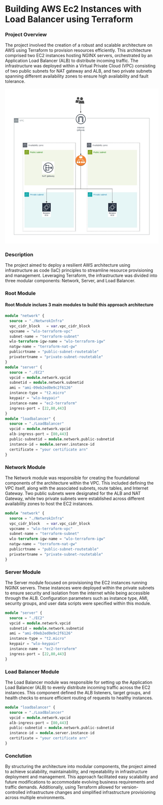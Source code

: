 # Building AWS Ec2 Instances with Load Balancer using Terraform

<h3>Project Overview</h3>

<div>The project involved the creation of a robust and scalable architecture on AWS using Terraform to provision resources efficiently. This architecture comprised two EC2 instances hosting NGINX servers, orchestrated by an Application Load Balancer (ALB) to distribute incoming traffic. The infrastructure was deployed within a Virtual Private Cloud (VPC) consisting of two public subnets for NAT gateway and ALB, and two private subnets spanning different availability zones to ensure high availability and fault tolerance.</div>

![CHEESE](photo/network.jpg)

<h3>Description</h3>
The project aimed to deploy a resilient AWS architecture using infrastructure as code (IaC) principles to streamline resource provisioning and management. Leveraging Terraform, the infrastructure was divided into three modular components: Network, Server, and Load Balancer.

<h3>Root Module</h3>

<h4>Root Module inclues 3 main modules to build this approach architecture</h4>

```terraform
module "network" {
  source = "./NetwrokInfra"
  vpc_cidr_block   = var.vpc_cidr_block
  vpcname = "wlo-terraform-vpc"
  subnet-name = "terraform-subnet"
  wlo-terraform-igw-name = "wlo-terraform-igw"
  natgw-name = "terraform-nat-gw"
  publicrtname = "public-subnet-routetable"
  privatertname = "private-subnet-routetable"
}
module "server" {
  source = "./EC2"
  vpcid = module.network.vpcid
  subnetid = module.network.subnetid
  ami = "ami-09eb2ed0e9c2f6126"
  instance-type = "t2.micro"
  keypair = "wlo-keypair"
  instance-name = "ec2-terraform"
  ingress-port = [22,80,443]
}
module "loadbalancer" {
  source = "./LoadBalancer"
  vpcid = module.network.vpcid
  alb-ingress-port = [80,443]
  public-subnetid = module.network.public-subnetid
  instance-id = module.server.instance-id
  certificate = "your certificate arn"
}
```

<h3>Network Module</h3>
The Network module was responsible for creating the foundational components of the architecture within the VPC. This included defining the VPC itself, along with the associated subnets, route tables, and Internet Gateway. Two public subnets were designated for the ALB and NAT Gateway, while two private subnets were established across different availability zones to host the EC2 instances.

```terraform
module "network" {
  source = "./NetwrokInfra"
  vpc_cidr_block   = var.vpc_cidr_block
  vpcname = "wlo-terraform-vpc"
  subnet-name = "terraform-subnet"
  wlo-terraform-igw-name = "wlo-terraform-igw"
  natgw-name = "terraform-nat-gw"
  publicrtname = "public-subnet-routetable"
  privatertname = "private-subnet-routetable"
}
```

<h3>Server Module</h3>
The Server module focused on provisioning the EC2 instances running NGINX servers. These instances were deployed within the private subnets to ensure security and isolation from the internet while being accessible through the ALB. Configuration parameters such as instance type, AMI, security groups, and user data scripts were specified within this module.

```terraform
module "server" {
  source = "./EC2"
  vpcid = module.network.vpcid
  subnetid = module.network.subnetid
  ami = "ami-09eb2ed0e9c2f6126"
  instance-type = "t2.micro"
  keypair = "wlo-keypair"
  instance-name = "ec2-terraform"
  ingress-port = [22,80,443]
}
```

<h3>Load Balancer Module</h3>
The Load Balancer module was responsible for setting up the Application Load Balancer (ALB) to evenly distribute incoming traffic across the EC2 instances. This component defined the ALB listeners, target groups, and health checks to ensure efficient routing of requests to healthy instances.

```terraform
module "loadbalancer" {
  source = "./LoadBalancer"
  vpcid = module.network.vpcid
  alb-ingress-port = [80,443]
  public-subnetid = module.network.public-subnetid
  instance-id = module.server.instance-id
  certificate = "your certificate arn"
}
```

<h3>Conclution</h3>
By structuring the architecture into modular components, the project aimed to achieve scalability, maintainability, and repeatability in infrastructure deployment and management. This approach facilitated easy scalability and future modifications to accommodate evolving business requirements and traffic demands. Additionally, using Terraform allowed for version-controlled infrastructure changes and simplified infrastructure provisioning across multiple environments.
